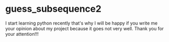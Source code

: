 # guess_subsequence2
I start learning python recently that's why I will be happy if you write me your opinion about my project because it goes not very well. Thank you for your attention!!!

